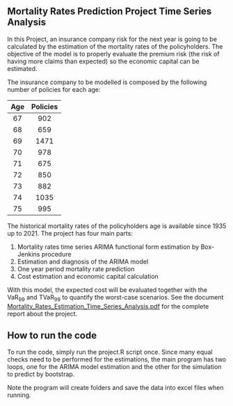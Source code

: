 ## Mortality Rates Prediction Project Time Series Analysis

In this Project, an insurance company risk for the next year is going to be calculated by the estimation 
of the mortality rates of the policyholders. The objective of the model is to properly evaluate the 
premium risk (the risk of having more claims than expected) so the economic capital can be estimated. 

The insurance company to be modelled is composed by the following number of policies for each age: 

<center>
  
| Age | Policies |
|:-------:|:-------------:|
| 67      | 902           |
| 68      | 659           |
| 69      | 1471          |
| 70      | 978           |
| 71      | 675           |
| 72      | 850           |
| 73      | 882           |
| 74      | 1035          |
| 75      | 995           |

</center>

The historical mortality rates of the policyholders age is available since 1935 up to 2021. 
The project has four main parts: 

1. Mortality rates time series ARIMA functional form estimation by Box-Jenkins procedure 
2. Estimation and diagnosis of the ARIMA model 
3. One year period mortality rate prediction 
4. Cost estimation and economic capital calculation

With this model, the expected cost will be evaluated together with the VaR<sub>99</sub> and TVaR<sub>99</sub> to quantify the worst-case scenarios.
See the document [Mortality_Rates_Estimation_Time_Series_Analysis.pdf](https://github.com/asiergs/Mortality-Rates-Prediction-Project-Time-Series-Analysis/blob/main/Mortality_Rates_Estimation_Time_Series_Analysis.pdf) for the complete report about the project.

## How to run the code

To run the code, simply run the project.R script once. Since many equal checks need to be performed for the estimations, the main program has two loops, one for the ARIMA model estimation and the other for the simulation to predict by bootstrap.

Note the program will create folders and save the data into excel files when running.
